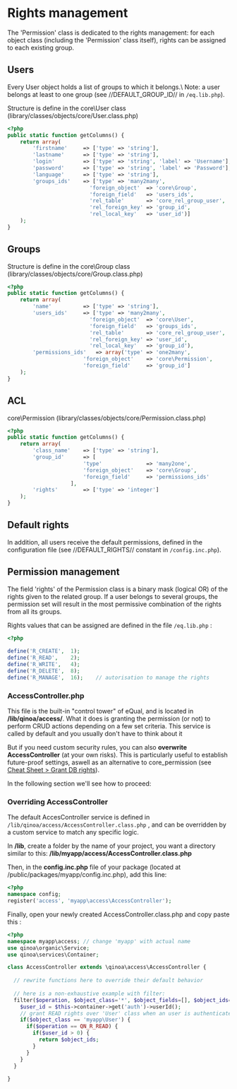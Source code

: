 # Rights management

The 'Permission' class is dedicated to the rights management: for each object class (including the 'Permission' class itself), rights can be assigned to each existing group.

## Users 
Every User object holds a list of groups to which it belongs.\ 
Note: a user belongs at least to one group (see //DEFAULT_GROUP_ID// in `/eq.lib.php`).

Structure is define in the core\User class (library/classes/objects/core/User.class.php)
```php
<?php
public static function getColumns() {
	return array(
		'firstname'		=> ['type' => 'string'],
		'lastname'		=> ['type' => 'string'],
		'login'			=> ['type' => 'string', 'label' => 'Username'],
		'password'		=> ['type' => 'string', 'label' => 'Password'],
		'language'		=> ['type' => 'string'],
		'groups_ids'	=> ['type' => 'many2many', 
						  'foreign_object'	=> 'core\Group', 
						  'foreign_field'	=> 'users_ids', 
						  'rel_table'		=> 'core_rel_group_user', 
						  'rel_foreign_key'	=> 'group_id', 
						  'rel_local_key'	=> 'user_id')]
	);
}
```



## Groups


Structure is define in the core\Group class (library/classes/objects/core/Group.class.php)
```php
<?php
public static function getColumns() {
	return array(
		'name'			=> ['type' => 'string'],
		'users_ids'		=> ['type' => 'many2many', 
						  'foreign_object'	=> 'core\User', 
						  'foreign_field'	=> 'groups_ids', 
						  'rel_table'		=> 'core_rel_group_user', 
						  'rel_foreign_key'	=> 'user_id', 
						  'rel_local_key'	=> 'group_id'),
		'permissions_ids'	=> array('type' => 'one2many', 
						'foreign_object'	=> 'core\Permission', 
						'foreign_field'		=> 'group_id']
	);
}
```


## ACL 
core\Permission (library/classes/objects/core/Permission.class.php)
```php
<?php
public static function getColumns() {
	return array(
		'class_name'	=> ['type' => 'string'],
		'group_id'		=> [
						'type'				=> 'many2one', 
						'foreign_object'	=> 'core\Group', 
						'foreign_field'		=> 'permissions_ids'
					],
		'rights'		=> ['type' => 'integer']
	);
}
```



## Default rights 
In addition, all users receive the default permissions, defined in the configuration file (see //DEFAULT_RIGHTS// constant in `/config.inc.php`).




## Permission management
The field 'rights' of the Permission class is a binary mask (logical OR) of the rights given to the related group. 
If a user belongs to several groups, the permission set will result in the most permissive combination of the rights from all its groups.

Rights values that can be assigned are defined in the file `/eq.lib.php` :
```php
<?php
    
define('R_CREATE',	1);	
define('R_READ',	2);	
define('R_WRITE',	4);	
define('R_DELETE',	8); 	
define('R_MANAGE',	16); 	// autorisation to manage the rights 
```


### AccessController.php

This file is the built-in "control tower" of eQual, and is located in **/lib/qinoa/access/**. What it does is granting the permission (or not) to perform CRUD actions depending on a few set criteria. This service is called by default and you usually don't have to think about it

But if you need custom security rules, you can also **overwrite AccessController** (at your own risks). This is particularly useful to establish future-proof settings, aswell as an alternative to core_permission (see [Cheat Sheet > Grant DB rights](../howtos-and-examples/generic-cheat-sheet.md)).

In the following section we'll see how to proceed:

### Overriding AccessController

The default AccesController service is defined in  `/lib/qinoa/access/AccessController.class.php` , and can be overridden by a custom service to match any specific logic.



In **/lib**, create a folder by the name of your project, you want a directory similar to this: **/lib/myapp/access/AccessController.class.php**

Then, in the **config.inc.php** file of your package (located at /public/packages/myapp/config.inc.php), add this line:

```php
<?php
namespace config;
register('access', 'myapp\access\AccessController');
```

Finally, open your newly created AccessController.class.php and copy paste this :

```php
<?php
namespace myapp\access; // change 'myapp' with actual name
use qinoa\organic\Service;
use qinoa\services\Container;

class AccessController extends \qinoa\access\AccessController {
    
  // rewrite functions here to override their default behavior
    
  // here is a non-exhaustive example with filter:
  filter($operation, $object_class='*', $object_fields=[], $object_ids=[]){
    $user_id = $this->container->get('auth')->userId();
    // grant READ rights over 'User' class when an user is authenticated (0 = guest_user)
    if($object_class == 'myapp\User') {
      if($operation == QN_R_READ) {
        if($user_id > 0) {
          return $object_ids;
        }    
      }
    }
  }
    
}
```


